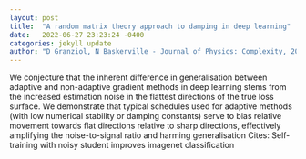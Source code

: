 ```yaml
---
layout: post
title:  "A random matrix theory approach to damping in deep learning"
date:   2022-06-27 23:23:24 -0400
categories: jekyll update
author: "D Granziol, N Baskerville - Journal of Physics: Complexity, 2022"
---
```

We conjecture that the inherent difference in generalisation between adaptive and non-adaptive gradient methods in deep learning stems from the increased estimation noise in the flattest directions of the true loss surface. We demonstrate that typical schedules used for adaptive methods (with low numerical stability or damping constants) serve to bias relative movement towards flat directions relative to sharp directions, effectively amplifying the noise-to-signal ratio and harming generalisation  Cites: Self-training with noisy student improves imagenet classification